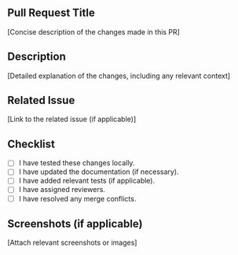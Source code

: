 ## Pull Request Title

[Concise description of the changes made in this PR]

## Description

[Detailed explanation of the changes, including any relevant context]

## Related Issue

[Link to the related issue (if applicable)]

## Checklist

- [ ] I have tested these changes locally.
- [ ] I have updated the documentation (if necessary).
- [ ] I have added relevant tests (if applicable).
- [ ] I have assigned reviewers.
- [ ] I have resolved any merge conflicts.

## Screenshots (if applicable)

[Attach relevant screenshots or images]

